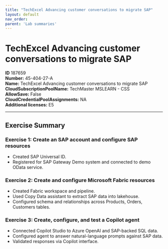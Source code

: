```yaml
---
title: "TechExcel Advancing customer conversations to migrate SAP"
layout: default
nav_order:
parent: 'Lab summaries'
---
```


# TechExcel Advancing customer conversations to migrate SAP

**ID** 187659  
**Number:** 45-404-27-A  
**Name:** TechExcel Advancing customer conversations to migrate SAP
**CloudSubscriptionPoolName:** TechMaster MSLEARN - CSS  
**AllowSave:** False  
**CloudCredentialPoolAssignments:** NA  
**Additional licenses:** E5  

---

## Exercise Summary

### Exercise 1: Create an SAP account and configure SAP resources
- Created SAP Universal ID.  
- Registered for SAP Gateway Demo system and connected to demo OData service.  

### Exercise 2: Create and configure Microsoft Fabric resources
- Created Fabric workspace and pipeline.  
- Used Copy Data assistant to extract SAP data into lakehouse.  
- Configured schema and relationships across Products, Orders, Customers tables.  

### Exercise 3: Create, configure, and test a Copilot agent
- Connected Copilot Studio to Azure OpenAI and SAP-backed SQL data.  
- Configured agent to answer natural-language prompts against SAP data.  
- Validated responses via Copilot interface.
